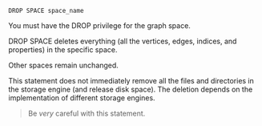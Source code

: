 ```
DROP SPACE space_name
```

You must have the DROP privilege for the graph space.

DROP SPACE deletes everything (all the vertices, edges, indices, and properties) in the specific space.  

Other spaces remain unchanged.

This statement does not immediately remove all the files and directories in the storage engine (and release disk space). The deletion depends on the implementation of different storage engines.

>Be *very* careful with this statement.
